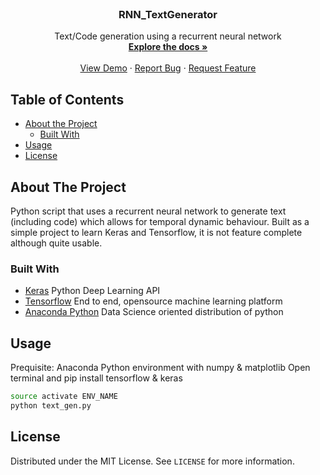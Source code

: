 
<!-- PROJECT LOGO -->
<br />
<p align="center">

  <h3 align="center">RNN_TextGenerator</h3>

  <p align="center">
    Text/Code generation using a recurrent neural network
    <br />
    <a href="https://github.com/jlemanski1/RNN_TextGenerator"><strong>Explore the docs »</strong></a>
    <br />
    <br />
    <a href="https://github.com/jlemanski1/RNN_TextGenerator">View Demo</a>
    ·
    <a href="https://github.com/jlemanski1/RNN_TextGenerator/issues">Report Bug</a>
    ·
    <a href="https://github.com/jlemanski1/RNN_TextGenerator/issues">Request Feature</a>
  </p>
</p>



<!-- TABLE OF CONTENTS -->
## Table of Contents

* [About the Project](#about-the-project)
  * [Built With](#built-with)
* [Usage](#usage)
* [License](#license)


<!-- ABOUT THE PROJECT -->
## About The Project

Python script that uses a recurrent neural network to generate text (including code) which allows for temporal dynamic behaviour. Built as a simple project to learn Keras and Tensorflow, it is not feature complete although quite usable.

### Built With

* [Keras](https://keras.io/) Python Deep Learning API
* [Tensorflow](https://www.tensorflow.org/) End to end, opensource machine learning platform
* [Anaconda Python](https://www.anaconda.com/) Data Science oriented distribution of python


<!-- USAGE EXAMPLES -->
## Usage

Prequisite: Anaconda Python environment with numpy & matplotlib Open terminal and pip install tensorflow & keras

```bash
source activate ENV_NAME
python text_gen.py
```


<!-- LICENSE -->
## License

Distributed under the MIT License. See `LICENSE` for more information.
